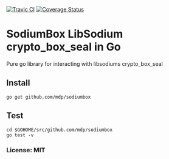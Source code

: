 [![Travic CI](https://travis-ci.org/mdp/sodiumbox.svg?branch=master)](https://travis-ci.org/mdp/sodiumbox)
[![Coverage Status](https://coveralls.io/repos/github/mdp/sodiumbox/badge.svg)](https://coveralls.io/github/mdp/sodiumbox)

# SodiumBox LibSodium crypto_box_seal in Go

Pure go library for interacting with libsodiums crypto_box_seal

## Install

`go get github.com/mdp/sodiumbox`

## Test

```
cd $GOHOME/src/github.com/mdp/sodiumbox
go test -v
```

### License: MIT

